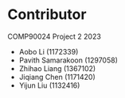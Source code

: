 # Contributor

COMP90024 Project 2 2023

- Aobo Li (1172339)
- Pavith Samarakoon (1297058)
- Zhihao Liang (1367102)
- Jiqiang Chen (1171420)
- Yijun Liu (1132416)
